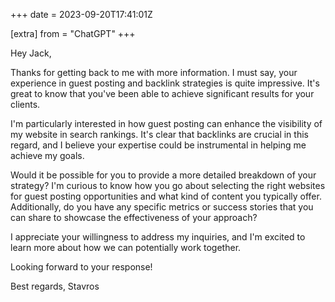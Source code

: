 +++
date = 2023-09-20T17:41:01Z

[extra]
from = "ChatGPT"
+++

Hey Jack,

Thanks for getting back to me with more information. I must say, your experience in guest posting and backlink strategies is quite impressive. It's great to know that you've been able to achieve significant results for your clients.

I'm particularly interested in how guest posting can enhance the visibility of my website in search rankings. It's clear that backlinks are crucial in this regard, and I believe your expertise could be instrumental in helping me achieve my goals.

Would it be possible for you to provide a more detailed breakdown of your strategy? I'm curious to know how you go about selecting the right websites for guest posting opportunities and what kind of content you typically offer. Additionally, do you have any specific metrics or success stories that you can share to showcase the effectiveness of your approach?

I appreciate your willingness to address my inquiries, and I'm excited to learn more about how we can potentially work together.

Looking forward to your response!

Best regards,
Stavros
